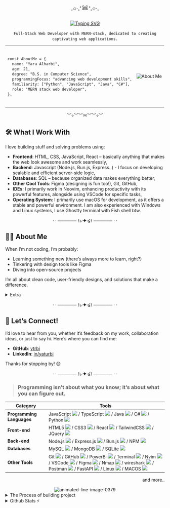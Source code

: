 <div align="center"> 

  <!-- 
![Python](https://img.shields.io/badge/-python-0D1117?style=for-the-badge&logo=python&logoColor=FFD43B&labelColor=3776AB)&nbsp;
<!--![React.js](https://img.shields.io/badge/-React.js-0D1117?style=for-the-badge&logo=react&labelColor=0D1117)-->
<!--
![JavaScript](https://img.shields.io/badge/-JavaScript-0D1117?style=for-the-badge&logo=javascript&labelColor=0D1117&textColor=0D1117)&nbsp;
-->

<div align=center>

₊✩‧₊˚ ཐིཋྀ ˚₊✩‧₊
</div>
<div align="center">
<a href="https://git.io/typing-svg"><img src="https://readme-typing-svg.demolab.com?font=Dosis&weight=700&size=25&duration=3000&pause=1500&color=BFCDE0&center=true&vCenter=true&width=435&lines=Hi%2C+I%C2%B4m+Yara+;Welcome+to+my+profile!" alt="Typing SVG" /></a>
</div>
<div align=center>
  
`Full-Stack Web Developer with MERN-stack, dedicated to creating captivating web applications.`

</div>


<!--
<img src="https://github.com/pr0sizar/pr0sizar/assets/151997489/4d81f809-a965-490f-9d65-f4f965be5712" alt="pr0sizar character" align="left" width="20%">
-->
</div>

<table>
  <tr>
    <td>
      <!-- Pre/code block with language class -->
      <pre><code class="language-javascript">
const AboutMe = {
  name: "Yara Alharbi",
  age: 21,
  degree: "B.S. in Computer Science",
  programmingFocus: "advancing web development skills",
  familiarity: ["Python", "JavaScript", "Java", "C#"],
  role: "MERN stack web developer",
};
      </code></pre>
    </td>
    <td style="text-align: center;">
      <!-- Image cell -->
      <img
  src="https://media2.giphy.com/media/v1.Y2lkPTc5MGI3NjExdjRldDF1OXNxY2h2dHE5YjhnZGs4M3lwcXg4d3Y3OHc1d3E0ZHZoayZlcD12MV9pbnRlcm5hbF9naWZfYnlfaWQmY3Q9Zw/xUNd9ZaUiYDzDltKDe/giphy.gif"
        alt="About Me" />
    </td>
  </tr>
</table>


<div align=center>
  
︶⊹︶︶୨୧︶︶⊹︶
</div>


<!--<h3 align="center"><em>Hello, World! 🌎</em>
<br><p>I'm Yara Alharbi, a Web Developer ✨</p>-->



## 🛠️ What I Work With 

I love building stuff and solving problems using:  
- **Frontend**: HTML, CSS, JavaScript, React – basically anything that makes the web look awesome and work seamlessly, 
- **Backend**: Javascript (Node.js, Bun.js, Express..) - I focus on developing scalable and efficient server-side logic,
- **Databases**: SQL – because organized data makes everything better,
- **Other Cool Tools**: Figma (designing is fun too!), Git, GitHub,
- **IDEs**: I primarily work in Neovim, enhancing productivity with its powerful features, alongside using VSCode for specific tasks,
- **Operating System**: I primarily use macOS for development, as it offers a stable and powerful environment. I am also experienced with Windows and Linux systems, I use Ghostty terminal with Fish shell btw.
  
<div align=center>

· · ────── ꒰ঌ·✦·໒꒱ ────── · ·
</div>

## 👨‍💻 About Me  

When I’m not coding, I’m probably:  
- Learning something new (there’s always more to learn, right?)  
- Tinkering with design tools like Figma  
- Diving into open-source projects  

I’m all about clean code, user-friendly designs, and solutions that make a difference.  

<details>
  <summary>Extra</summary>
  
![Metrics](/github-metrics.svg)

</details>

<div align=center>

· · ────── ꒰ঌ·✦·໒꒱ ────── · ·
</div>

## 🤝 Let’s Connect!  

I’d love to hear from you, whether it’s feedback on my work, collaboration ideas, or just to say hi. Here’s where you can find me:   
- **GitHub**: [ytrbi](https://github.com/xf6i)
- **LinkedIn**: [in/yaturbi](https://www.linkedin.com/in/yaturbi/)


Thanks for stopping by! 😊  

<div align=center>

· · ────── ꒰ঌ·✦·໒꒱ ────── · ·
</div>


  >  ### Programming isn’t about what you know; it’s about what you can figure out.

| Category               | Tools                                                                                                                                                                                                                                                                                                               |
|------------------------|---------------------------------------------------------------------------------------------------------------------------------------------------------------------------------------------------------------------------------------------------------------------------------------------------------------------|
| **Programming Languages** | JavaScript <img src="https://skillicons.dev/icons?i=javascript" width="15"> / TypeScript <img src="https://skillicons.dev/icons?i=typescript" width="15">   / Java <img src="https://skillicons.dev/icons?i=java" width="15"> / C# <img src="https://skillicons.dev/icons?i=cs" width="15"> / Python <img src="https://skillicons.dev/icons?i=python" width="15"> |
| **Front-end**          | HTML5 <img src="https://skillicons.dev/icons?i=html" width="15"> / CSS3 <img src="https://skillicons.dev/icons?i=css" width="15"> / React <img src="https://skillicons.dev/icons?i=react" width="15"> / TailwindCSS <img src="https://skillicons.dev/icons?i=tailwindcss" width="15"> / JQuery <img src="https://skillicons.dev/icons?i=jquery" width="15">|
| **Back-end**           | Node.js <img src="https://skillicons.dev/icons?i=nodejs" width="15"> / Express.js <img src="https://skillicons.dev/icons?i=express" width="15"> / Bun.js <img src="https://skillicons.dev/icons?i=bun" width="15"> / NPM <img src="https://skillicons.dev/icons?i=npm" width="15">                     |
| **Databases**          | MySQL <img src="https://skillicons.dev/icons?i=mysql" width="15"> / MongoDB  <img src="https://skillicons.dev/icons?i=mongodb" width="15">  / SQLite <img src="https://skillicons.dev/icons?i=sqlite" width="15">                     |
| **Other Tools**        | Git <img src="https://skillicons.dev/icons?i=git" width="15"> / GitHub <img src="https://skillicons.dev/icons?i=github" width="15"> / PowerBi <img src="https://skillicons.dev/icons?i=powerbi" width="15"> / Terminal <img src="https://skillicons.dev/icons?i=bash" width="15"> / Nvim <img src="https://skillicons.dev/icons?i=neovim" width="15"> / VSCode <img src="https://skillicons.dev/icons?i=vscode" width="15"> / Figma <img src="https://skillicons.dev/icons?i=figma" width="15"> / Nmap <img src="https://skillicons.dev/icons?i=nmap" width="15"> / wireshark <img src="https://skillicons.dev/icons?i=wireshark" width="15"> / Postman <img src="https://skillicons.dev/icons?i=postman" width="15"> / FastAPI <img src="https://skillicons.dev/icons?i=fastapi" width="15"> / Linux <img src="https://skillicons.dev/icons?i=linux" width="15"> / MACOS <img src="https://skillicons.dev/icons?i=apple" width="15">    |


<p align="right">and more..</p>
<!---->
<div align="center"><img src="https://media2.giphy.com/media/v1.Y2lkPTc5MGI3NjExbDg0M3Z0ZmlweXF1MG8wenhmdXIwN216dGZ2em04a3Fzb3Q4M3d4YSZlcD12MV9pbnRlcm5hbF9naWZfYnlfaWQmY3Q9Zw/EC1gl2A5oplKMAorkT/giphy.gif" border="0" alt="animated-line-image-0379" width = "100%" height="1"/>
</div>

<details>
  <summary>The Process of building project</summary>
  
  ```mermaid
flowchart TD
    A[Project Idea: Make something awesome!] 
    A --> B[Grab coffee: Essential fuel]
    B --> C[Start coding: Feeling like a genius]
    C --> D[Oops, bugs appear: Where did I go wrong?]
    D --> E[Debugging spiral: Stack Overflow deep dive...]
    E --> F[Fix one bug, find three more: Classic!]
    F --> G[Finally, it works: Victory dance]
    G --> H[Refactor code: Wait, this is a mess!]
    H --> I[Final testing: Please, no more bugs]
    I --> J[Success! Time to celebrate! 🎉]
```
</details>


<details>
  <summary>Github Stats ⚡</summary>
   <br>
   <div align="center"> 


      
<!-- ![status](https://api.statusbadges.me/badge/status/1200487906305904712?style=for-the-badge&labelColor=0D1117)
![vscode](https://api.statusbadges.me/badge/vscode/1200487906305904712?style=for-the-badge&labelColor=0D1117)
[![spotify](https://api.statusbadges.me/badge/spotify/1200487906305904712?style=for-the-badge&labelColor=0D1117)](https://api.statusbadges.me/openspotify/1200487906305904712) -->
</div>
<div align="center">  
  <img width="49%" height="195px" src="https://github-readme-stats.vercel.app/api?username=xf6i&show_icons=true&count_private=true&bg_color=0d1117&color=50CEFF&line=076FA5&point=3F005C&area=true&hide_border=true" alt="snkfranco github stats" /> 
  <img width="37%" height="195px" src="https://github-readme-stats.vercel.app/api/top-langs/?username=xf6i&layout=compact&bg_color=0d1117&color=50CEFF&line=076FA5&point=3F005C&area=true&hide_border=true" />
</div> 
<!--
## GitHub Trophy
<div align="center"
<a href="https://github.com/ryo-ma/github-profile-trophy" >
    <img src="https://github-profile-trophy.vercel.app/?username=ytrbi&theme=onedark&hide_border=true" alt="trophy" style="max-width: 100%;" align="center">
</a>
</div>-->
</details>
